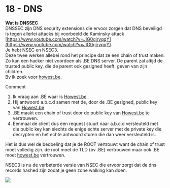# 18 - DNS
**Wat is DNSSEC**  
DNSSEC zijn DNS security extensions die ervoor zorgen dat DNS beveiligd is tegen allerlei attacks bij voorbeeld de Kaminsky attack [https://www.youtube.com/watch?v=JIG0giryqqY](https://www.youtube.com/watch?v=JIG0giryqqY).  
Je hebt NSEC en NSEC3.  
Deze twee werken allebei rond het principe dat ze een chain of trust maken. Zo kan een hacker niet voordoen als .BE DNS server. De parent zal altijd de trusted public key, die de parent ook gesigned heeft, geven van zijn children.  
Bv ik zoek voor [howest.be](http://howest.be/).

Comment

1.  Ik vraag aan .BE waar is [Howest.be](http://howest.be/)
2.  Hij antwoord a.b.c.d samen met de, door de .BE gesigned, public key van [Howest.be](http://howest.be/)
3.  .BE maakt een chain of trust door de public key van [Howest.be](http://howest.be/) te vertrouwen.
4.  Eenmaal de client dus een request stuurt naar a.b.c.d versleuteld met die public key kan slechts de enige echte server met de private key die decrypten en het echte antwoord sturen die dan weer versleuteld is.

Het is dus wel de bedoeling dat je de ROOT vertrouwt want de chain of trust moet volledig zijn. de root moet de TLD (bv .BE) vertrouwen maar ook .BE moet [howest.be](http://howest.be/) vertrouwen.

NSEC3 is nu de verbeterde versie van NSEC die ervoor zorgt dat de dns records hashed zijn zodat je geen zone walking kan doen.

![](https://i.imgur.com/e8k5Uy9.png)
<!--stackedit_data:
eyJoaXN0b3J5IjpbMTY5MTc2NjIwMiwxNTAxMzcyNTYyLDczMD
k5ODExNl19
-->